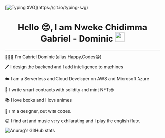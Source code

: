 [![Typing SVG](https://readme-typing-svg.herokuapp.com?size=24&width=600&lines=Welcome+To+Gabriel's+GitHub+Profile!)](https://git.io/typing-svg)

<h1 align="center">Hello 😊, I am Nweke Chidimma Gabriel - Dominic <img src="https://raw.githubusercontent.com/MartinHeinz/MartinHeinz/master/wave.gif" width="30px" height='30px'></h1>
<hr/>


🤵🏽‍♂️  I'm Gabriel Dominic (alias Happy_Codes😁)

🖊  I design the backend and I add intelligence to machines

☁️   I am a Serverless and Cloud Developer on AWS and Microsoft Azure

🦊  I write smart contracts with solidity and mint NFTs🤓

📚  I love books and I love animes

🎨  I'm a designer, but with codes.

🙃  I find art and music very exhilarating and I play the english flute.

![Anurag's GitHub stats](https://github-readme-stats.vercel.app/api?username=NwekeChidi&show_icons=true&theme=radical)

